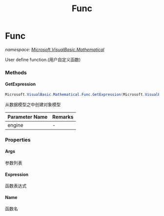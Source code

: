 ﻿---
title: Func
---

# Func
_namespace: [Microsoft.VisualBasic.Mathematical](N-Microsoft.VisualBasic.Mathematical.html)_

User define function.(用户自定义函数)

### Methods

#### GetExpression
```csharp
Microsoft.VisualBasic.Mathematical.Func.GetExpression(Microsoft.VisualBasic.Mathematical.Expression)
```
从数据模型之中创建对象模型

|Parameter Name|Remarks|
|--------------|-------|
|engine|-|




### Properties

#### Args
参数列表
#### Expression
函数表达式
#### Name
函数名

